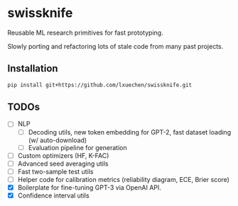 # swissknife

Reusable ML research primitives for fast prototyping. 

Slowly porting and refactoring lots of stale code from many past projects.

## Installation

```bash
pip install git+https://github.com/lxuechen/swissknife.git
```

## TODOs
- [ ] NLP
  - [ ] Decoding utils, new token embedding for GPT-2, fast dataset loading (w/ auto-download)
  - [ ] Evaluation pipeline for generation
- [ ] Custom optimizers (HF, K-FAC)
- [ ] Advanced seed averaging utils
- [ ] Fast two-sample test utils
- [ ] Helper code for calibration metrics (reliability diagram, ECE, Brier score)
- [x] Boilerplate for fine-tuning GPT-3 via OpenAI API.
- [x] Confidence interval utils
